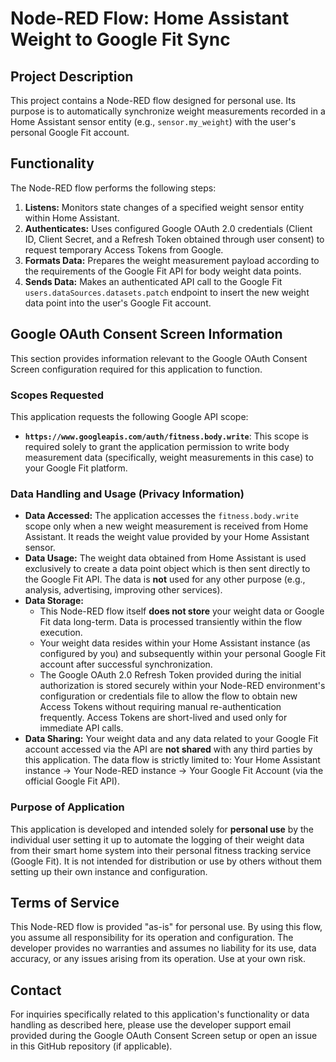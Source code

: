 # Node-RED Flow: Home Assistant Weight to Google Fit Sync

## Project Description

This project contains a Node-RED flow designed for personal use. Its purpose is to automatically synchronize weight measurements recorded in a Home Assistant sensor entity (e.g., `sensor.my_weight`) with the user's personal Google Fit account.

## Functionality

The Node-RED flow performs the following steps:

1.  **Listens:** Monitors state changes of a specified weight sensor entity within Home Assistant.
2.  **Authenticates:** Uses configured Google OAuth 2.0 credentials (Client ID, Client Secret, and a Refresh Token obtained through user consent) to request temporary Access Tokens from Google.
3.  **Formats Data:** Prepares the weight measurement payload according to the requirements of the Google Fit API for body weight data points.
4.  **Sends Data:** Makes an authenticated API call to the Google Fit `users.dataSources.datasets.patch` endpoint to insert the new weight data point into the user's Google Fit account.

## Google OAuth Consent Screen Information

This section provides information relevant to the Google OAuth Consent Screen configuration required for this application to function.

### Scopes Requested

This application requests the following Google API scope:

- **`https://www.googleapis.com/auth/fitness.body.write`**: This scope is required solely to grant the application permission to write body measurement data (specifically, weight measurements in this case) to your Google Fit platform.

### Data Handling and Usage (Privacy Information)

- **Data Accessed:** The application accesses the `fitness.body.write` scope only when a new weight measurement is received from Home Assistant. It reads the weight value provided by your Home Assistant sensor.
- **Data Usage:** The weight data obtained from Home Assistant is used exclusively to create a data point object which is then sent directly to the Google Fit API. The data is **not** used for any other purpose (e.g., analysis, advertising, improving other services).
- **Data Storage:**
  - This Node-RED flow itself **does not store** your weight data or Google Fit data long-term. Data is processed transiently within the flow execution.
  - Your weight data resides within your Home Assistant instance (as configured by you) and subsequently within your personal Google Fit account after successful synchronization.
  - The Google OAuth 2.0 Refresh Token provided during the initial authorization is stored securely within your Node-RED environment's configuration or credentials file to allow the flow to obtain new Access Tokens without requiring manual re-authentication frequently. Access Tokens are short-lived and used only for immediate API calls.
- **Data Sharing:** Your weight data and any data related to your Google Fit account accessed via the API are **not shared** with any third parties by this application. The data flow is strictly limited to: Your Home Assistant instance -> Your Node-RED instance -> Your Google Fit Account (via the official Google Fit API).

### Purpose of Application

This application is developed and intended solely for **personal use** by the individual user setting it up to automate the logging of their weight data from their smart home system into their personal fitness tracking service (Google Fit). It is not intended for distribution or use by others without them setting up their own instance and configuration.

## Terms of Service

This Node-RED flow is provided "as-is" for personal use. By using this flow, you assume all responsibility for its operation and configuration. The developer provides no warranties and assumes no liability for its use, data accuracy, or any issues arising from its operation. Use at your own risk.

## Contact

For inquiries specifically related to this application's functionality or data handling as described here, please use the developer support email provided during the Google OAuth Consent Screen setup or open an issue in this GitHub repository (if applicable).
